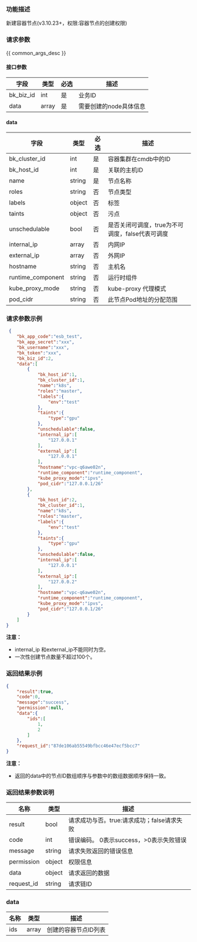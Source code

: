 ### 功能描述

新建容器节点(v3.10.23+，权限:容器节点的创建权限)

### 请求参数

{{ common_args_desc }}


#### 接口参数

| 字段      |  类型      | 必选   |  描述      |
|-----------|------------|--------|------------|
| bk_biz_id    |  int  | 是     | 业务ID|
| data |  array  | 是  | 需要创建的node具体信息 |

#### data

| 字段      |  类型      | 必选   |  描述      |
|-----------|------------|--------|------------|
| bk_cluster_id |  int  | 是  | 容器集群在cmdb中的ID |
| bk_host_id   |  int  | 是   | 关联的主机ID|
| name   |  string  | 是   | 节点名称 |
| roles   |  string  | 否   | 节点类型 |
| labels |  object  | 否    | 标签|
| taints |  object  | 否    | 污点|
| unschedulable |  bool| 否 | 是否关闭可调度，true为不可调度，false代表可调度|
| internal_ip |  array  | 否 | 内网IP |
| external_ip |  array  | 否  | 外网IP |
| hostname |  string  | 否     | 主机名 |
| runtime_component |  string  | 否 | 运行时组件 |
| kube_proxy_mode |  string  | 否 | kube-proxy 代理模式 |
| pod_cidr |  string  | 否 | 此节点Pod地址的分配范围 |

### 请求参数示例

```json
 {
    "bk_app_code":"esb_test",
    "bk_app_secret":"xxx",
    "bk_username":"xxx",
    "bk_token":"xxx",
    "bk_biz_id":2,
    "data":[
        {
            "bk_host_id":1,
            "bk_cluster_id":1,
            "name":"k8s",
            "roles":"master",
            "labels":{
                "env":"test"
            },
            "taints":{
                "type":"gpu"
            },
            "unschedulable":false,
            "internal_ip":[
                "127.0.0.1"
            ],
            "external_ip":[
                "127.0.0.1"
            ],
            "hostname":"vpc-q6awe02n",
            "runtime_component":"runtime_component",
            "kube_proxy_mode":"ipvs",
            "pod_cidr":"127.0.0.1/26"
        },
        {
            "bk_host_id":2,
            "bk_cluster_id":1,
            "name":"k8s",
            "roles":"master",
            "labels":{
                "env":"test"
            },
            "taints":{
                "type":"gpu"
            },
            "unschedulable":false,
            "internal_ip":[
                "127.0.0.1"
            ],
            "external_ip":[
                "127.0.0.2"
            ],
            "hostname":"vpc-q6awe02n",
            "runtime_component":"runtime_component",
            "kube_proxy_mode":"ipvs",
            "pod_cidr":"127.0.0.1/26"
        }
    ]
}
```
**注意：**
- internal_ip 和external_ip不能同时为空。
- 一次性创建节点数量不超过100个。

### 返回结果示例

```json
{
    "result":true,
    "code":0,
    "message":"success",
    "permission":null,
    "data":{
        "ids":[
            1,
            2
        ]
    },
    "request_id":"87de106ab55549bfbcc46e47ecf5bcc7"
}
```
**注意：**
- 返回的data中的节点ID数组顺序与参数中的数组数据顺序保持一致。

### 返回结果参数说明

| 名称    | 类型   | 描述                                    |
| ------- | ------ | ------------------------------------- |
| result  | bool   | 请求成功与否。true:请求成功；false请求失败 |
| code    | int    | 错误编码。 0表示success，>0表示失败错误    |
| message | string | 请求失败返回的错误信息                    |
| permission    | object | 权限信息    |
| data    | object | 请求返回的数据   |
| request_id    | string | 请求链ID    |

### data

| 名称    | 类型   | 描述                                    |
| ------- | ------ | ------------------------------------- |
| ids  | array   |  创建的容器节点ID列表 |

